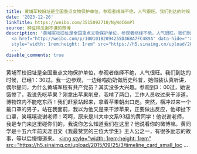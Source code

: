 ```yaml
---
title: 黄埔军校旧址是全国重点文物保护单位，参观者络绎不绝，人气很旺。我们到达的时候，已经1：30过。我一边参观，一边给喵奶奶做历史科普，她假装认真听讲，偶尔提...
date: '2023-12-26'
linkTitle: https://weibo.com/3515092710/NyWdC6mPl
source: 种豆得瓜谢不谦的微博
description: '黄埔军校旧址是全国重点文物保护单位，参观者络绎不绝，人气很旺。我们到达的时候，已经1：30过。我一边参观，一边给喵奶奶做历史科普，她假装认真听讲，偶尔提问，为什么黄埔军校有共产党员？其实没多大兴趣。参观到3：00过，她说饿惨了，我说先吃苹果？刚拿出苹果削皮，我啃了两口，工作人员收过来干涉道，博物馆内不能吃东西！我们赶紧站起来，拿着苹果朝出口走。突然，横冲过来一个戴口罩的男子，站在我面前，我以为他又是来干涉苹果，正要做出反应，他却扯下口罩，笑嘻嘻说谢老师！呵呵，原来是川大中文系93级的黄同学！他说谢老师，我是专门来这里碰你们的，我说你怎么知道我们在这里？他说看你的微博嘛。黄同学是十五六年前天涯旧文《我最赞赏的三位大学生》主人公之一，有很多励志的故事，等以后慢慢道来。
  <a href="http://weibo.com/p/100101B2094255D36BA7FC489A" data-hide=""><span class="url-icon"><img
  style="width: 1rem;height: 1rem" src="https://h5.sinaimg.cn/upload/2015/09/25/3/timeline_card_small_loc
  ...'
disable_comments: true
---
```

黄埔军校旧址是全国重点文物保护单位，参观者络绎不绝，人气很旺。我们到达的时候，已经1：30过。我一边参观，一边给喵奶奶做历史科普，她假装认真听讲，偶尔提问，为什么黄埔军校有共产党员？其实没多大兴趣。参观到3：00过，她说饿惨了，我说先吃苹果？刚拿出苹果削皮，我啃了两口，工作人员收过来干涉道，博物馆内不能吃东西！我们赶紧站起来，拿着苹果朝出口走。突然，横冲过来一个戴口罩的男子，站在我面前，我以为他又是来干涉苹果，正要做出反应，他却扯下口罩，笑嘻嘻说谢老师！呵呵，原来是川大中文系93级的黄同学！他说谢老师，我是专门来这里碰你们的，我说你怎么知道我们在这里？他说看你的微博嘛。黄同学是十五六年前天涯旧文《我最赞赏的三位大学生》主人公之一，有很多励志的故事，等以后慢慢道来。 <a href="http://weibo.com/p/100101B2094255D36BA7FC489A" data-hide=""><span class="url-icon"><img style="width: 1rem;height: 1rem" src="https://h5.sinaimg.cn/upload/2015/09/25/3/timeline_card_small_loc ...